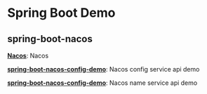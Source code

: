 # Spring Boot Demo

## spring-boot-nacos

**[Nacos](https://nacos.io/zh-cn/index.html)**: Nacos

**[spring-boot-nacos-config-demo](https://github.com/zhouhailin/spring-boot-demo/tree/master/spring-boot-nacos-discovery-demo)**:
Nacos config service api demo

**[spring-boot-nacos-config-demo](https://github.com/zhouhailin/spring-boot-demo/tree/master/spring-boot-nacos-discovery-demo)**:
Nacos name service api demo